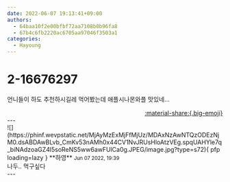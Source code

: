 ```yaml
---
date: 2022-06-07 19:13:41+09:00
authors:
  - 64baa10f2e00bfbf72aa7108b0b96fa8
  - 67b4c6fb2220ac6705aa97046f3503a1
categories:
  - Hayoung
---
```


# 2-16676297

<div class="post-container" markdown="1">
<div class="content-container md-sidebar__scrollwrap" markdown="1">

언니들이 하도 추천하시길레 먹어봤는데 애플시나몬와플 맛있네...

</div>
</div>

<div style="text-align: right;" markdown="1">
<a href="https://weverse.io/fromis9/fanpost/2-16676297" style="text-align: right;">:material-share:{.big-emoji}</a>
</div>
---

<div class="comments-container md-sidebar__scrollwrap" markdown="1">
<div class="comment" markdown="1">
<div class='id-container' markdown="1">
![](https://phinf.wevpstatic.net/MjAyMzExMjFfMjUz/MDAxNzAwNTQzODEzNjM0.dsABDAwBLvb_CmKv53nAMh0x44CV1NvJRUsHloAtzVEg.spqUAHYle7q_biNAdzoaGZ4l5soReNS5ww6awFUlCa0g.JPEG/image.jpg?type=s72){ pfp loading=lazy }
**<span class="artist">하영</span>** <small>Jun 07 2022, 19:39</small><br>
</div>
<div class='comment-body' markdown="1">
나두.. 먹구싶다
</div>
</div>
</div>
---
